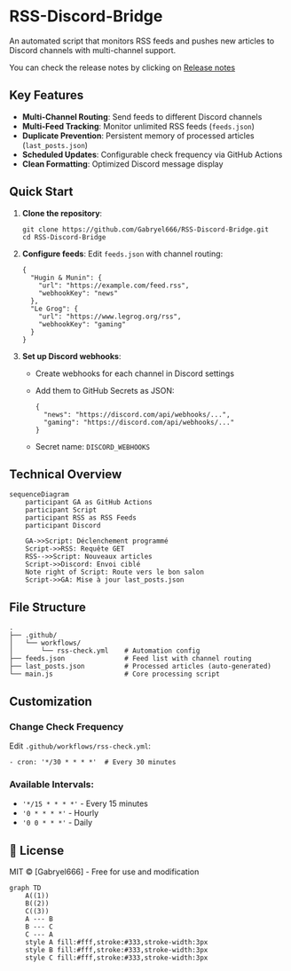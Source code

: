 # RSS-Discord-Bridge

An automated script that monitors RSS feeds and pushes new articles to Discord channels with multi-channel support.

You can check the release notes by clicking on [Release notes](https://github.com/Gabryel666/RSS-Discord-Bridge/blob/main/release%20notes.md)

## Key Features

- **Multi-Channel Routing**: Send feeds to different Discord channels
- **Multi-Feed Tracking**: Monitor unlimited RSS feeds (`feeds.json`)
- **Duplicate Prevention**: Persistent memory of processed articles (`last_posts.json`)
- **Scheduled Updates**: Configurable check frequency via GitHub Actions
- **Clean Formatting**: Optimized Discord message display

## Quick Start

1. **Clone the repository**:

   ```
   git clone https://github.com/Gabryel666/RSS-Discord-Bridge.git
   cd RSS-Discord-Bridge
   ```

2. **Configure feeds**:
    Edit `feeds.json` with channel routing:

   ```
   {
     "Hugin & Munin": {
       "url": "https://example.com/feed.rss",
       "webhookKey": "news"
     },
     "Le Grog": {
       "url": "https://www.legrog.org/rss",
       "webhookKey": "gaming"
     }
   }
   ```

3. **Set up Discord webhooks**:

   - Create webhooks for each channel in Discord settings

   - Add them to GitHub Secrets as JSON:

     ```
     {
       "news": "https://discord.com/api/webhooks/...",
       "gaming": "https://discord.com/api/webhooks/..."
     }
     ```

   - Secret name: `DISCORD_WEBHOOKS`

## Technical Overview

```mermaid
sequenceDiagram
    participant GA as GitHub Actions
    participant Script
    participant RSS as RSS Feeds
    participant Discord

    GA->>Script: Déclenchement programmé
    Script->>RSS: Requête GET
    RSS-->>Script: Nouveaux articles
    Script->>Discord: Envoi ciblé
    Note right of Script: Route vers le bon salon
    Script->>GA: Mise à jour last_posts.json
```

## File Structure

```
.
├── .github/
│   └── workflows/
│       └── rss-check.yml    # Automation config
├── feeds.json               # Feed list with channel routing
├── last_posts.json          # Processed articles (auto-generated)
└── main.js                  # Core processing script
```

## Customization

### Change Check Frequency

Edit `.github/workflows/rss-check.yml`:

```
- cron: '*/30 * * * *'  # Every 30 minutes
```

### Available Intervals:

- `'*/15 * * * *'` - Every 15 minutes
- `'0 * * * *'` - Hourly
- `'0 0 * * *'` - Daily

## 📄 License

MIT © [Gabryel666] - Free for use and modification

```mermaid
graph TD
    A((1)) 
    B((2)) 
    C((3)) 
    A --- B
    B --- C
    C --- A
    style A fill:#fff,stroke:#333,stroke-width:3px
    style B fill:#fff,stroke:#333,stroke-width:3px
    style C fill:#fff,stroke:#333,stroke-width:3px
```
